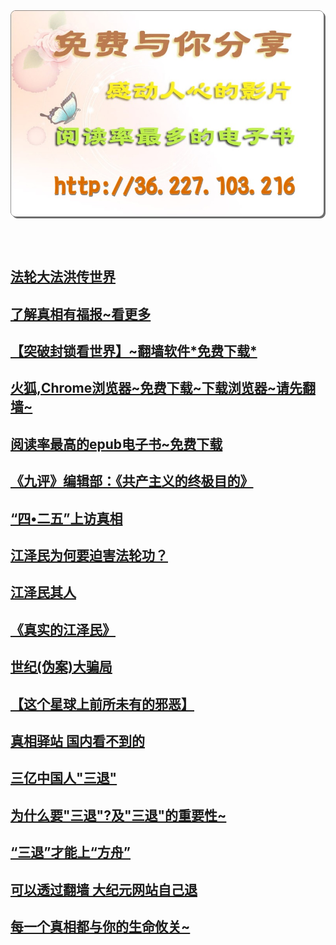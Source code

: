 
<table>
<div align="center">
<IMG SRC="https://github.com/dfchunsring/yue/blob/master/img/513-1.jpg?raw=true" width=880></a><br></div>
</table>
 </br>

 <h2><td><a href="https://git.io/cvs">法轮大法洪传世界</a></td></h2><p>
 
 <td><h2><a href='https://git.io/zb'>了解真相有福报~看更多</a></h2> </td><p>

<td><h2><a href='https://github.com/dfchunsring/wer/blob/master/epgh.md'>【突破封锁看世界】~翻墙软件*免费下载*</a></h2></td><p>

<td><h2><a href='https://github.com/dfchunsring/wer/blob/master/phpn.md'>火狐,Chrome浏览器~免费下载~下载浏览器~请先翻墙~</a></h2></td></td><p>
 
<td><h2><a href='https://git.io/orhb'>阅读率最高的epub电子书~免费下载</a><h2></td></td><p>
 
<td><h2> <a href='https://github.com/dfchunsring/yue/blob/master/uty.md'>《九评》编辑部：《共产主义的终极目的》</a></h2></td><p>

<td><h2> <a href='https://git.io/Cich'>“四•二五”上访真相</a></h2></td><p>

<td><h2><a href='https://github.com/dfchunsring/drdr/blob/master/README.md'>江泽民为何要迫害法轮功？</a></h2></td><p>

<td><h2><a href='https://github.com/dfchunsring/wer/blob/master/jzmqr.md'>江泽民其人</a></h2></td><p>

<td><h2><a href='https://git.io/czz'>《真实的江泽民》</a></h2></td><p>

<td><h2><a href='https://git.io/ssss2'>世纪(伪案)大骗局</a></h2></td><p>

<td><h2><a href='https://git.io/tr'>【这个星球上前所未有的邪恶】</a></h2></td><p>

<td><h2><a href='https://git.io/ming2'>真相驿站 国内看不到的</a></h2></td><p>

<td><h2><a href='https://github.com/dfchunsring/drdr/blob/master/dfgup.md'>三亿中国人"三退"</a><h2></td></td> <p>

<td><h2><a href='http://git.io/zb'>为什么要"三退"?及"三退"的重要性~</a><h2></td></td><p>
 
 <td><h2><a href='https://git.io/3th'>“三退”才能上“方舟”</a><h2></td></td><p>
 
<td><h2><a href='https://git.io/jpy'>可以透过翻墙 大纪元网站自己退</a><h2></td></td><p>

 <td><h2><a href='https://git.io/hur'>每一个真相都与你的生命攸关~</a></h2></td><p>




